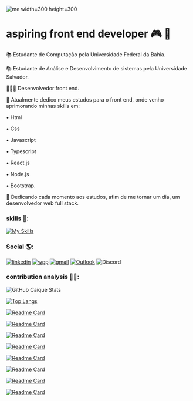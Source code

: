 ![me width=300 height=300](https://preview.redd.it/musashi-miyamoto-from-vagabond-v0-96jjwgomcxua1.png?width=1080&crop=smart&auto=webp&s=5f9625b631e01f88619ea75cea71642dfbd19cef)





# aspiring front end developer 🎮 🚀 
📚  Estudante de Computação pela Universidade Federal da Bahia.


📚  Estudante de Análise e Desenvolvimento de sistemas pela Universidade Salvador.


👨🏽‍💻  Desenvolvedor front end.


🔭  Atualmente dedico meus estudos para o front end, onde venho aprimorando minhas 
    skills em:

•  Html

•  Css

•  Javascript

•  Typescript

•  React.js

•  Node.js 

•  Bootstrap.

🎯  Dedicando cada momento aos estudos, afim de me tornar um dia, um desenvolvedor web full stack.

### skills 🧩:
[![My Skills](https://skillicons.dev/icons?i=js,html,css,react,express,bootstrap,vue,webpack,python,nodejs,jest,linux,netlify,postman)](https://skillicons.dev)




###     Social 🌎:
[![linkedin](https://img.shields.io/badge/LinkedIn-0077B5?style=for-the-badge&logo=linkedin&logoColor=white)](https://www.linkedin.com/in/caique-menezes-491930214/)
[![wpp](https://img.shields.io/badge/WhatsApp-25D366?style=for-the-badge&logo=whatsapp&logoColor=white)](https://wa.me/5571988372142)
[![gmail](https://img.shields.io/badge/Gmail-D14836?style=for-the-badge&logo=gmail&logoColor=white)](mailto:caiqueznk@gmail.com)
[![Outlook](https://img.shields.io/badge/Microsoft_Outlook-0078D4?style=for-the-badge&logo=microsoft-outlook&logoColor=white)](mailto:caiquemenezes1@outlook.com)
![Discord](https://img.shields.io/badge/Discord-%235865F2.svg?style=for-the-badge&logo=discord&logoColor=white)

### contribution analysis 👨‍💻:
![GitHub Caique Stats](https://github-readme-stats.vercel.app/api?username=caiquedevjs&theme=gruvbox)


[![Top Langs](https://github-readme-stats.vercel.app/api/top-langs/?username=caiquedevjs&layout=donut-vertical&theme=gruvbox)](https://github.com/anuraghazra/github-readme-stats)

[![Readme Card](https://github-readme-stats.vercel.app/api/pin/?username=caiquedevjs&theme=gruvbox&repo=API-Rest-Livros
)](https://github.com/caiquedevjs/API-Rest-Livros.git)

[![Readme Card](https://github-readme-stats.vercel.app/api/pin/?username=caiquedevjs&theme=gruvbox&repo=javascript-basic-studies
)](https://github.com/caiquedevjs/javascript-basic-studies.git)

[![Readme Card](https://github-readme-stats.vercel.app/api/pin/?username=caiquedevjs&theme=gruvbox&repo=Form-validation
)](https://github.com/caiquedevjs/Form-validation.git)

[![Readme Card](https://github-readme-stats.vercel.app/api/pin/?username=caiquedevjs&theme=gruvbox&repo=Python-exercise-files
)](https://github.com/caiquedevjs/Python-exercise-files.git)

[![Readme Card](https://github-readme-stats.vercel.app/api/pin/?username=caiquedevjs&theme=gruvbox&repo=display-time-motivational
)](https://github.com/caiquedevjs/display-time-motivational.git)

[![Readme Card](https://github-readme-stats.vercel.app/api/pin/?username=caiquedevjs&theme=gruvbox&repo=Dark-Ligth-Theme-Form
)](https://github.com/caiquedevjs/Dark-Ligth-Theme-Form.git)

[![Readme Card](https://github-readme-stats.vercel.app/api/pin/?username=caiquedevjs&theme=gruvbox&repo=sistema-cadastros-usuarios-eventos
)](https://github.com/caiquedevjs/sistema-cadastros-usuarios-eventos.git)

[![Readme Card](https://github-readme-stats.vercel.app/api/pin/?username=caiquedevjs&theme=gruvbox&repo=sistema-simula-o-fila-pacientes-prioridades
)](https://github.com/caiquedevjs/sistema-simula-o-fila-pacientes-prioridades.git)





